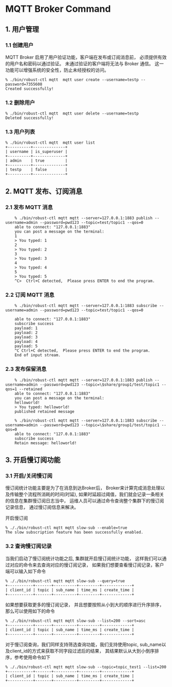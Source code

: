 # MQTT Broker Command

## 1. 用户管理

### 1.1 创建用户

MQTT Broker 启用了用户验证功能，客户端在发布或订阅消息前，
必须提供有效的用户名和密码以通过验证。
未通过验证的客户端将无法与 Broker 通信。
这一功能可以增强系统的安全性，防止未经授权的访问。

```console
% ./bin/robust-ctl mqtt  mqtt user create --username=testp --password=7355608
Created successfully!
```

### 1.2 删除用户

```console
% ./bin/robust-ctl mqtt  mqtt user delete --username=testp
Deleted successfully!
```

### 1.3 用户列表

```console
% ./bin/robust-ctl mqtt  mqtt user list
+----------+--------------+
| username | is_superuser |
+----------+--------------+
| admin    | true         |
+----------+--------------+
| testp    | false        |
+----------+--------------+
```

## 2. MQTT 发布、订阅消息


### 2.1 发布 MQTT 消息

```console
    % ./bin/robust-ctl mqtt mqtt --server=127.0.0.1:1883 publish --username=admin --password=pwd123 --topic=test/topic1 --qos=0
    able to connect: "127.0.0.1:1883"
    you can post a message on the terminal:
    1
    > You typed: 1
    2
    > You typed: 2
    3
    > You typed: 3
    4
    > You typed: 4
    5
    > You typed: 5
    ^C>  Ctrl+C detected,  Please press ENTER to end the program.
```

### 2.2 订阅 MQTT 消息

```console
    % ./bin/robust-ctl mqtt mqtt --server=127.0.0.1:1883 subscribe --username=admin --password=pwd123 --topic=test/topic1 --qos=0

    able to connect: "127.0.0.1:1883"
    subscribe success
    payload: 1
    payload: 2
    payload: 3
    payload: 4
    payload: 5
    ^C Ctrl+C detected,  Please press ENTER to end the program.
    End of input stream.
```
### 2.3 发布保留消息

```console
    % ./bin/robust-ctl mqtt mqtt --server=127.0.0.1:1883 publish --username=admin --password=pwd123 --topic=\$share/group1/test/topic1 --qos=1 --retained
    able to connect: "127.0.0.1:1883"
    you can post a message on the terminal:
    helloworld!
    > You typed: helloworld!
    published retained message
```

```console
    % ./bin/robust-ctl mqtt mqtt --server=127.0.0.1:1883 subscribe --username=admin --password=pwd123 --topic=\$share/group1/test/topic1 --qos=0
    able to connect: "127.0.0.1:1883"
    subscribe success
    Retain message: helloworld!
```

## 3. 开启慢订阅功能

### 3.1 开启/关闭慢订阅

慢订阅统计功能主要是为了在消息到达Broker后，
Broker来计算完成消息处理以及传输整个流程所消耗的时间(时延),
如果时延超过阈值，我们就会记录一条相关的信息在集群慢订阅日志当中，
运维人员可以通过命令查询整个集群下的慢订阅记录信息，
通过慢订阅信息来解决。

开启慢订阅

```console
% ././bin/robust-ctl mqtt mqtt slow-sub --enable=true
The slow subscription feature has been successfully enabled.
```

### 3.2 查询慢订阅记录

当我们启动了慢订阅统计功能之后, 集群就开启慢订阅统计功能，
这样我们可以通过对应的命令来去查询对应的慢订阅记录，
如果我们想要查看慢订阅记录，客户端可以输入如下命令

```console
% ././bin/robust-ctl mqtt mqtt slow-sub --query=true
+-----------+-------+----------+---------+-------------+
| client_id | topic | sub_name | time_ms | create_time |
+-----------+-------+----------+---------+-------------+
```

如果想要获取更多的慢订阅记录，
并且想要按照从小到大的顺序进行升序排序，
那么可以使用如下的命令

```console
% ././bin/robust-ctl mqtt mqtt slow-sub --list=200 --sort=asc
+-----------+-------+----------+---------+-------------+
| client_id | topic | sub_name | time_ms | create_time |
+-----------+-------+----------+---------+-------------+
```

对于慢订阅查询，我们同样支持筛选查询功能，我们支持使用topic,
sub_name以及client_id的方式来获取不同字段过滤后的结果，
其结果默认从大到小倒序排序，参考使用命令如下

```console
% ././bin/robust-ctl mqtt mqtt slow-sub --topic=topic_test1 --list=200
+-----------+-------+----------+---------+-------------+
| client_id | topic | sub_name | time_ms | create_time |
+-----------+-------+----------+---------+-------------+
```
